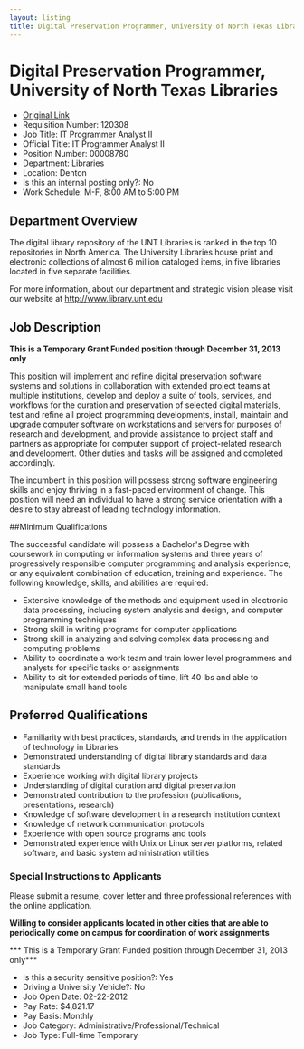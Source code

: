 ```yaml
---
layout: listing
title: Digital Preservation Programmer, University of North Texas Libraries
---
```


# Digital Preservation Programmer, University of North Texas Libraries

*  [Original Link](https://jobs.unt.edu/applicants/jsp/shared/frameset/Frameset.jsp?time=1331518223071)
*  Requisition Number:	 120308  
*  Job Title:	 IT Programmer Analyst II  
*  Official Title:	 IT Programmer Analyst II  
*  Position Number:	 00008780  
*  Department:	 Libraries  
*  Location:	 Denton  
*  Is this an internal posting only?:	 No  
*  Work Schedule:	 M-F, 8:00 AM to 5:00 PM  

## Department Overview
The digital library repository of the UNT Libraries is ranked in the top 10 repositories in North America. The University Libraries house print and electronic collections of almost 6 million cataloged items, in five libraries located in five separate facilities. 

For more information, about our department and strategic vision please visit our website at <http://www.library.unt.edu>  

## Job Description
**This is a Temporary Grant Funded position through December 31, 2013 only** 

This position will implement and refine digital preservation software systems and solutions in collaboration with extended project teams at multiple institutions, develop and deploy a suite of tools, services, and workflows for the curation and preservation of selected digital materials, test and refine all project programming developments, install, maintain and upgrade computer software on workstations and servers for purposes of research and development, and provide assistance to project staff and partners as appropriate for computer support of project-related research and development. Other duties and tasks will be assigned and completed accordingly. 

The incumbent in this position will possess strong software engineering skills and enjoy thriving in a fast-paced environment of change. This position will need an individual to have a strong service orientation with a desire to stay abreast of leading technology information.  

##Minimum Qualifications

The successful candidate will possess a Bachelor's Degree with coursework in computing or information systems and three years of progressively responsible computer programming and analysis experience; or any equivalent combination of education, training and experience. The following knowledge, skills, and abilities are required: 

*  Extensive knowledge of the methods and equipment used in electronic data processing, including system analysis and design, and computer programming techniques 
*  Strong skill in writing programs for computer applications 
*  Strong skill in analyzing and solving complex data processing and computing problems 
*  Ability to coordinate a work team and train lower level programmers and analysts for specific tasks or assignments 
*  Ability to sit for extended periods of time, lift 40 lbs and able to manipulate small hand tools  

## Preferred Qualifications	 
*  Familiarity with best practices, standards, and trends in the application of technology in Libraries 
*  Demonstrated understanding of digital library standards and data standards 
*  Experience working with digital library projects 
*  Understanding of digital curation and digital preservation 
*  Demonstrated contribution to the profession (publications, presentations, research) 
*  Knowledge of software development in a research institution context 
*  Knowledge of network communication protocols 
*  Experience with open source programs and tools 
*  Demonstrated experience with Unix or Linux server platforms, related software, and basic system administration utilities  

### Special Instructions to Applicants
Please submit a resume, cover letter and three professional references with the online application. 

**Willing to consider applicants located in other cities that are able to periodically come on campus for coordination of work assignments** 

*** This is a Temporary Grant Funded position through December 31, 2013 only***  

*  Is this a security sensitive position?:	 Yes  
*  Driving a University Vehicle?:	 No  
*  Job Open Date:	 02-22-2012  
*  Pay Rate:	 $4,821.17  
*  Pay Basis:	 Monthly  
*  Job Category:	 Administrative/Professional/Technical  
*  Job Type:	 Full-time Temporary